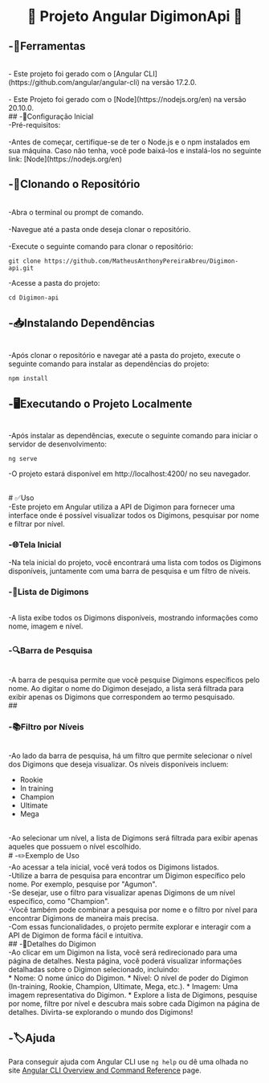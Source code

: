 <div align ="center">
<h1>👾
Projeto Angular DigimonApi 👾
</h1>
</div>

## -🦾Ferramentas
<br>
- Este projeto foi gerado com o [Angular CLI](https://github.com/angular/angular-cli) na versão 17.2.0.
<br>
<br>
- Este Projeto foi gerado com o [Node](https://nodejs.org/en) na versão 20.10.0.
<br>
## -🧩Configuração Inicial
<br>
-Pré-requisitos:
<br>
<br>
-Antes de começar, certifique-se de ter o Node.js e o npm instalados em sua máquina. Caso não tenha, você pode baixá-los e instalá-los no seguinte link: [Node](https://nodejs.org/en)
<br>

## -📑Clonando o Repositório
<br>
-Abra o terminal ou prompt de comando.
<br>
<br>
-Navegue até a pasta onde deseja clonar o repositório.
<br>
<br>
-Execute o seguinte comando para clonar o repositório:

`git clone https://github.com/MatheusAnthonyPereiraAbreu/Digimon-api.git`

-Acesse a pasta do projeto:

`cd Digimon-api`
<br>

## -📥Instalando Dependências
<br>
-Após clonar o repositório e navegar até a pasta do projeto, execute o seguinte comando para instalar as dependências do projeto:

`npm install`
<br>
## -🖥Executando o Projeto Localmente
<br>
-Após instalar as dependências, execute o seguinte comando para iniciar o servidor de desenvolvimento:

`ng serve`

-O projeto estará disponível em http://localhost:4200/ no seu navegador.

<br>
# ✅Uso
<br>
-Este projeto em Angular utiliza a API de Digimon para fornecer uma interface onde é possível visualizar todos os Digimons, pesquisar por nome e filtrar por nível.
<br>
<h3>-🌐Tela Inicial</h3>
-Na tela inicial do projeto, você encontrará uma lista com todos os Digimons disponíveis, juntamente com uma barra de pesquisa e um filtro de níveis.

<h3>-📜Lista de Digimons</h3>
<br>
-A lista exibe todos os Digimons disponíveis, mostrando informações como nome, imagem e nível.

## <h3>-🔍Barra de Pesquisa</h3>
<br>
-A barra de pesquisa permite que você pesquise Digimons específicos pelo nome. Ao digitar o nome do Digimon desejado, a lista será filtrada para exibir apenas os Digimons que correspondem ao termo pesquisado.
<br>
## <h3>-📚Filtro por Níveis</h3>
<br>
-Ao lado da barra de pesquisa, há um filtro que permite selecionar o nível dos Digimons que deseja visualizar. Os níveis disponíveis incluem:

- Rookie
- In training
- Champion
- Ultimate
- Mega
<br>
-Ao selecionar um nível, a lista de Digimons será filtrada para exibir apenas aqueles que possuem o nível escolhido.
<br>
# -✏️Exemplo de Uso
<br>
-Ao acessar a tela inicial, você verá todos os Digimons listados.
<br>
-Utilize a barra de pesquisa para encontrar um Digimon específico pelo nome. Por exemplo, pesquise por "Agumon".
<br>
-Se desejar, use o filtro para visualizar apenas Digimons de um nível específico, como "Champion".
<br>
-Você também pode combinar a pesquisa por nome e o filtro por nível para encontrar Digimons de maneira mais precisa.
<br>
-Com essas funcionalidades, o projeto permite explorar e interagir com a API de Digimon de forma fácil e intuitiva.
<br>
## -📖Detalhes do Digimon
<br>
-Ao clicar em um Digimon na lista, você será redirecionado para uma página de detalhes. Nesta página, você poderá visualizar informações detalhadas sobre o Digimon selecionado, incluindo:
<br>
* Nome: O nome único do Digimon.
* Nível: O nível de poder do Digimon (In-training, Rookie, Champion, Ultimate, Mega, etc.).
* Imagem: Uma imagem representativa do Digimon.
* Explore a lista de Digimons, pesquise por nome, filtre por nível e descubra mais sobre cada Digimon na página de detalhes. Divirta-se explorando o mundo dos Digimons!

## -🏷Ajuda

Para conseguir ajuda com Angular CLI use `ng help` ou dê uma olhada no site [Angular CLI Overview and Command Reference](https://angular.io/cli) page.
